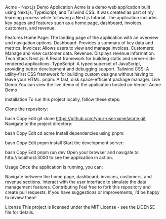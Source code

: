 Acme - Next.js Demo Application
Acme is a demo web application built using Next.js, TypeScript, and Tailwind CSS. It was created as part of my learning process while following a Next.js tutorial. The application includes key pages and features such as a home page, dashboard, invoices, customers, and revenue.

Features
Home Page: The landing page of the application with an overview and navigation options.
Dashboard: Provides a summary of key data and metrics.
Invoices: Allows users to view and manage invoices.
Customers: Manage and view customer data.
Revenue: Displays revenue information.
Tech Stack
Next.js: A React framework for building static and server-side rendered applications.
TypeScript: A typed superset of JavaScript, providing better development and debugging support.
Tailwind CSS: A utility-first CSS framework for building custom designs without having to leave your HTML.
pnpm: A fast, disk space-efficient package manager.
Live Demo
You can view the live demo of the application hosted on Vercel: Acme Demo

Installation
To run this project locally, follow these steps:

Clone the repository:

bash
Copy
Edit
git clone https://github.com/your-username/acme.git
Navigate to the project directory:

bash
Copy
Edit
cd acme
Install dependencies using pnpm:

bash
Copy
Edit
pnpm install
Start the development server:

bash
Copy
Edit
pnpm run dev
Open your browser and navigate to http://localhost:3000 to see the application in action.

Usage
Once the application is running, you can:

Navigate between the home page, dashboard, invoices, customers, and revenue sections.
Interact with the user interface to simulate the data management features.
Contributing
Feel free to fork this repository and create pull requests. If you have suggestions or improvements, I’d be happy to review them!

License
This project is licensed under the MIT License - see the LICENSE file for details.

